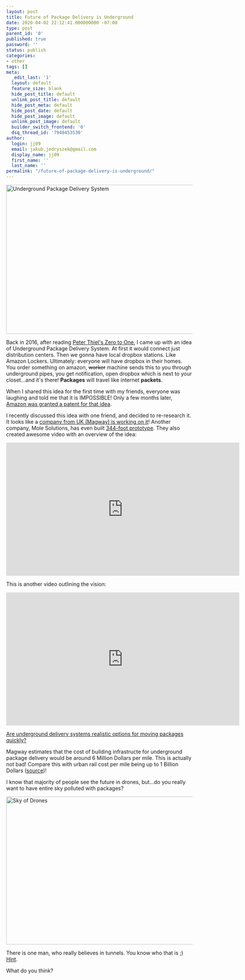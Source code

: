 ```yaml
---
layout: post
title: Future of Package Delivery is Underground
date: 2020-04-02 22:12:41.000000000 -07:00
type: post
parent_id: '0'
published: true
password: ''
status: publish
categories:
- other
tags: []
meta:
  _edit_last: '1'
  layout: default
  feature_size: blank
  hide_post_title: default
  unlink_post_title: default
  hide_post_meta: default
  hide_post_date: default
  hide_post_image: default
  unlink_post_image: default
  builder_switch_frontend: '0'
  dsq_thread_id: '7948453530'
author:
  login: jj09
  email: jakub.jedryszek@gmail.com
  display_name: jj09
  first_name: ''
  last_name: ''
permalink: "/future-of-package-delivery-is-underground/"
---
```

<p><img src="{{ site.baseurl }}/assets/2020/04/underground-package-delivery.jpg" alt="Underground Package Delivery System" width="839" height="403" class="aligncenter size-full wp-image-19864" /></p>
<p>Back in 2016, after reading <a href="https://amzn.to/351Rcjn">Peter Thiel's Zero to One</a>, I came up with an idea of Underground Package Delivery System. At first it would connect just distribution centers. Then we gonna have local dropbox stations. Like Amazon Lockers. Ultimately: everyone will have dropbox in their homes. You order something on amazon, <s>worker</s> machine sends this to you through underground pipes, you get notification, open dropbox which is next to your closet...and it's there! <b>Packages</b> will travel like internet <b>packets</b>.</p>
<p>When I shared this idea for the first time with my friends, everyone was laughing and told me that it is IMPOSSIBLE! Only a few months later, <a href="https://www.geekwire.com/2017/amazon-patent-subterranean-network-delivery/">Amazon was granted a patent for that idea</a>.</p>
<p>I recently discussed this idea with one friend, and decided to re-research it. It looks like a <a href="https://www.cnbc.com/2019/11/14/underground-tunnels-could-deliver-more-than-600-million-parcels-a-year.html">company from UK (Magway) is working on it</a>! Another company, Mole Solutions, has even built <a href="http://www.molesolutions.co.uk/index.php/demonstrator/">344-foot prototype</a>. They also created awesome video with an overview of the idea:</p>
<p><iframe src="https://www.youtube.com/embed/I3XiE3f4mQg" width="630" height="360" frameborder="0" allowfullscreen="allowfullscreen"></iframe></p>
<p>This is another video outlining the vision:</p>
<p><iframe src="https://www.youtube.com/embed/72Zo9dRSHSk" width="630" height="360" frameborder="0" allowfullscreen="allowfullscreen"></iframe></p>
<p><a href="https://www.21cpw.com/oig-are-underground-delivery-systems-realistic-options-for-moving-packages-quickly/">Are underground delivery systems realistic options for moving packages quickly?</a></p>
<p>Magway estimates that the cost of building infrastructe for underground package delivery would be around 6 Million Dollars per mile. This is actually not bad! Compare this with urban rail cost per mile being up to 1 Billion Dollars (<a href="https://www.citylab.com/transportation/2018/01/why-its-so-expensive-to-build-urban-rail-in-the-us/551408/">source</a>)!</p>
<p>I know that majority of people see the future in drones, but...do you really want to have entire sky polluted with packages?</p>
<p><img class="aligncenter size-full wp-image-19857" src="{{ site.baseurl }}/assets/2020/04/Drone-Invasion-e1585889527929.jpg" alt="Sky of Drones" width="600" height="400" /></p>
<p>There is one man, who really believes in tunnels. You know who that is ;) <a href="https://singularityhub.com/2020/02/20/elon-musks-boring-company-finishes-first-tunnel-for-155mph-vegas-loop/">Hint</a>.</p>
<p>What do you think?</p>
